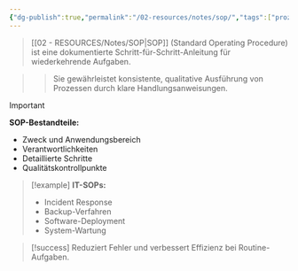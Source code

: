 ```yaml
---
{"dg-publish":true,"permalink":"/02-resources/notes/sop/","tags":["prozesse/standardisierung","qualitaetsmanagement/verfahren"],"noteIcon":"","updated":"2025-09-16T23:41:26.845+02:00"}
---
```



>[[02 - RESOURCES/Notes/SOP\|SOP]] (Standard Operating Procedure) ist eine dokumentierte Schritt-für-Schritt-Anleitung für wiederkehrende Aufgaben.

>>Sie gewährleistet konsistente, qualitative Ausführung von Prozessen durch klare Handlungsanweisungen.

>[!important] 
>**SOP-Bestandteile:**
>- Zweck und Anwendungsbereich
>- Verantwortlichkeiten
>- Detaillierte Schritte
>- Qualitätskontrollpunkte

>[!example] 
>**IT-SOPs:**
>- Incident Response
>- Backup-Verfahren
>- Software-Deployment
>- System-Wartung

>[!success] 
>Reduziert Fehler und verbessert Effizienz bei Routine-Aufgaben.